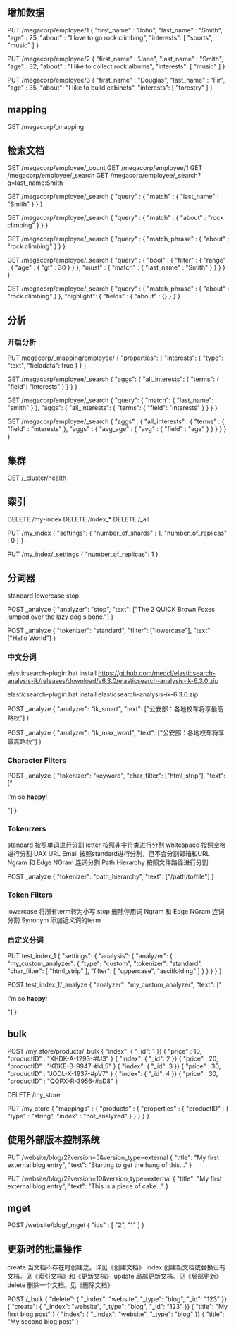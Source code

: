 ## 增加数据
PUT /megacorp/employee/1
{
"first_name" : "John",
"last_name" : "Smith",
"age" : 25,
"about" : "I love to go rock climbing",
"interests": [ "sports", "music" ]
}

PUT /megacorp/employee/2
{
"first_name" : "Jane",
"last_name" : "Smith",
"age" : 32,
"about" : "I like to collect rock albums",
"interests": [ "music" ]
}

PUT /megacorp/employee/3
{
"first_name" : "Douglas",
"last_name" : "Fir",
"age" : 35,
"about": "I like to build cabinets",
"interests": [ "forestry" ]
}

## mapping
GET /megacorp/_mapping
## 检索文档
GET /megacorp/employee/_count
GET /megacorp/employee/1
GET /megacorp/employee/_search
GET /megacorp/employee/_search?q=last_name:Smith

GET /megacorp/employee/_search
{
"query" : {
"match" : {
"last_name" : "Smith"
}
}
}

GET /megacorp/employee/_search
{
"query" : {
"match" : {
"about" : "rock climbing"
}
}
}

GET /megacorp/employee/_search
{
"query" : {
"match_phrase" : {
"about" : "rock climbing"
}
}
}

GET /megacorp/employee/_search
{
    "query" : {
        "bool" : {
            "filter" : {
                "range" : {
                    "age" : {
                        "gt" : 30
                    }
                }
            },
            "must" : {
                "match" : {
                    "last_name" : "Smith"
                }
            }
        }
    }
}


GET /megacorp/employee/_search
{
"query" : {
"match_phrase" : {
"about" : "rock climbing"
}
},
"highlight": {
"fields" : {
"about" : {}
}
}
}

## 分析

### 开启分析
PUT megacorp/_mapping/employee/
{
  "properties": {
    "interests": { 
      "type":     "text",
      "fielddata": true
    }
  }
}

GET /megacorp/employee/_search
{
"aggs": {
"all_interests": {
"terms": { "field": "interests" }
}
}
}

GET /megacorp/employee/_search
{
"query": {
"match": {
"last_name": "smith"
}
},
"aggs": {
"all_interests": {
"terms": {
"field": "interests"
}
}
}
}

GET /megacorp/employee/_search
{
"aggs" : {
"all_interests" : {
"terms" : { "field" : "interests" },
"aggs" : {
"avg_age" : {
"avg" : { "field" : "age" }
}
}
}
}
}

## 集群

GET /_cluster/health

##  索引

DELETE /my-index
DELETE /index_*
DELETE /_all

PUT /my_index
{
"settings": {
"number_of_shards" : 1,
"number_of_replicas" : 0
}
}

PUT /my_index/_settings
{
"number_of_replicas": 1
}

## 分词器
standard
lowercase
stop

POST _analyze
{
  "analyzer": "stop",
  "text": ["The 2 QUICK Brown Foxes jumped over the lazy dog's bone."]
}


POST _analyze
{
  "tokenizer": "standard",
  "filter": ["lowercase"],
  "text": ["Hello World"]
}

### 中文分词

elasticsearch-plugin.bat install https://github.com/medcl/elasticsearch-analysis-ik/releases/download/v6.3.0/elasticsearch-analysis-ik-6.3.0.zip

elasticsearch-plugin.bat install elasticsearch-analysis-ik-6.3.0.zip

POST _analyze
{
  "analyzer": "ik_smart",
  "text": ["公安部：各地校车将享最高路权"]
}

POST _analyze
{
  "analyzer": "ik_max_word",
  "text": ["公安部：各地校车将享最高路权"]
}

### Character Filters

POST _analyze
{
  "tokenizer": "keyword",
  "char_filter": ["html_strip"],
  "text": ["<p>I&apos;m so <b>happy</b>!</p>"]
}

### Tokenizers

standard 按照单词进行分割
letter 按照非字符类进行分割
whitespace 按照空格进行分割
UAX URL Email 按照standard进行分割，但不会分割邮箱和URL
Ngram 和 Edge NGram 连词分割
Path Hierarchy 按照文件路径进行分割

POST _analyze
{
  "tokenizer": "path_hierarchy",
  "text": ["/path/to/file"]
}

### Token Filters

lowercase 将所有term转为小写
stop 删除停用词
Ngram 和 Edge NGram 连词分割
Synonym 添加近义词的term

### 自定义分词

PUT test_index_1
{
  "settings": {
    "analysis": {
      "analyzer": {
        "my_custom_analyzer": {
          "type":      "custom",
          "tokenizer": "standard",
          "char_filter": [
            "html_strip"
          ],
          "filter": [
            "uppercase",
            "asciifolding"
          ]
        }
      }
    }
  }
}

POST test_index_1/_analyze
{
  "analyzer": "my_custom_analyzer",
  "text": ["<p>I&apos;m so <b>happy</b>!</p>"]
}

## bulk

POST /my_store/products/_bulk
{ "index": { "_id": 1 }}
{ "price" : 10, "productID" : "XHDK-A-1293-#fJ3" }
{ "index": { "_id": 2 }}
{ "price" : 20, "productID" : "KDKE-B-9947-#kL5" }
{ "index": { "_id": 3 }}
{ "price" : 30, "productID" : "JODL-X-1937-#pV7" }
{ "index": { "_id": 4 }}
{ "price" : 30, "productID" : "QQPX-R-3956-#aD8" }

DELETE /my_store

PUT /my_store
{
"mappings" : {
"products" : {
"properties" : {
"productID" : {
"type" : "string",
"index" : "not_analyzed"
}
}
}
}
}

## 使用外部版本控制系统

PUT /website/blog/2?version=5&version_type=external
{
"title": "My first external blog entry",
"text": "Starting to get the hang of this..."
}


PUT /website/blog/2?version=10&version_type=external
{
"title": "My first external blog entry",
"text": "This is a piece of cake..."
}


## mget

POST /website/blog/_mget
{
"ids" : [ "2", "1" ]
}

## 更新时的批量操作

create 当文档不存在时创建之。详见《创建文档》
index 创建新文档或替换已有文档。见《索引文档》和《更新文档》
update 局部更新文档。见《局部更新》
delete 删除一个文档。见《删除文档》

POST /_bulk
{ "delete": { "_index": "website", "_type": "blog", "_id": "123" }}
{ "create": { "_index": "website", "_type": "blog", "_id": "123" }}
{ "title": "My first blog post" }
{ "index": { "_index": "website", "_type": "blog" }}
{ "title": "My second blog post" }






















